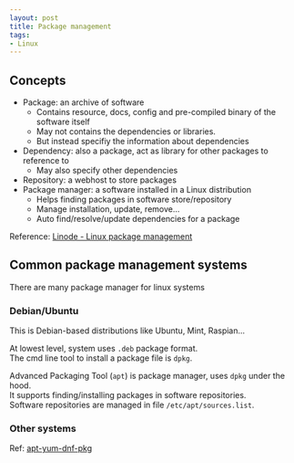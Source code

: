 ```yaml
---
layout: post
title: Package management
tags:
- Linux
---
```


## Concepts

- Package: an archive of software
  - Contains resource, docs, config and pre-compiled binary of the software itself
  - May not contains the dependencies or libraries.
  - But instead specifiy the information about dependencies
- Dependency: also a package, act as library for other packages to reference to
  - May also specify other dependencies
- Repository: a webhost to store packages
- Package manager: a software installed in a Linux distribution
  - Helps finding packages in software store/repository
  - Manage installation, update, remove...
  - Auto find/resolve/update dependencies for a package

Reference: [Linode - Linux package management](https://www.linode.com/docs/tools-reference/linux-package-management/)

## Common package management systems

There are many package manager for linux systems

### Debian/Ubuntu

This is Debian-based distributions like Ubuntu, Mint, Raspian...

At lowest level, system uses `.deb` package format.  
The cmd line tool to install a package file is `dpkg`.  

Advanced Packaging Tool (`apt`) is package manager, uses `dpkg` under the hood.  
It supports finding/installing packages in software repositories.  
Software repositories are managed in file `/etc/apt/sources.list`.  

### Other systems

Ref: [apt-yum-dnf-pkg](https://www.digitalocean.com/community/tutorials/package-management-basics-apt-yum-dnf-pkg)
